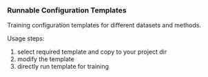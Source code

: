 ### Runnable Configuration Templates
Training configuration templates for different datasets and methods.

Usage steps:
1. select required template and copy to your project dir
2. modify the template
3. directly run template for training